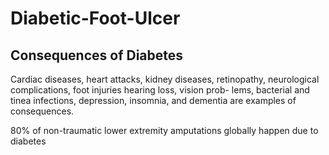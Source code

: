 # Diabetic-Foot-Ulcer
## Consequences of Diabetes
Cardiac diseases, heart attacks, kidney diseases, retinopathy, neurological complications, foot injuries hearing loss, vision prob-
lems, bacterial and tinea infections, depression, insomnia, and dementia are examples of consequences.

80% of non-traumatic lower extremity amputations globally happen due to diabetes
